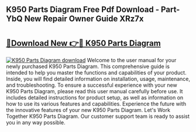 ## K950 Parts Diagram Free Pdf Download - Part-YbQ New Repair Owner Guide XRz7x

# <h2><a href="http://dfursv.blite.top/?on=K950+Parts+Diagram">🔗Download New 👉🔴 K950 Parts Diagram</a></h2>

[![K950 Parts Diagram download](https://i.imgur.com/lujVjoI.png)](http://dfursv.blite.top/?on=K950+Parts+Diagram)
Welcome to the user manual for your newly purchased K950 Parts Diagram. This comprehensive guide is intended to help you master the functions and capabilities of your product. Inside, you will find detailed information on installation, usage, maintenance, and troubleshooting. To ensure a successful experience with your new K950 Parts Diagram, please read this user manual carefully before use. It includes detailed instructions for product setup, as well as information on how to use its various features and capabilities. Experience the future with the innovative features of your new K950 Parts Diagram. Let's Work Together K950 Parts Diagram. Our customer support team is ready to assist you in any way possible.

